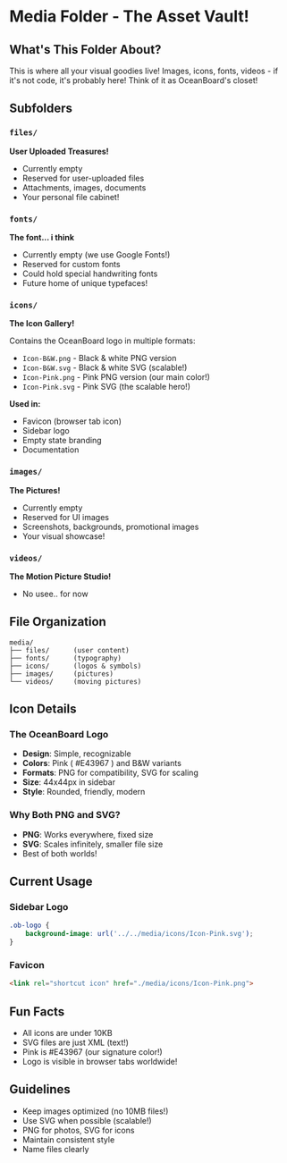 # Media Folder - The Asset Vault!

## What's This Folder About?
This is where all your visual goodies live! Images, icons, fonts, videos - if it's not code, it's probably here! Think of it as OceanBoard's closet!

## Subfolders

### `files/`
**User Uploaded Treasures!**
- Currently empty
- Reserved for user-uploaded files
- Attachments, images, documents
- Your personal file cabinet!

### `fonts/`
**The font... i think**
- Currently empty (we use Google Fonts!)
- Reserved for custom fonts
- Could hold special handwriting fonts
- Future home of unique typefaces!

### `icons/`
**The Icon Gallery!**

Contains the OceanBoard logo in multiple formats:
- `Icon-B&W.png` - Black & white PNG version
- `Icon-B&W.svg` - Black & white SVG (scalable!)
- `Icon-Pink.png` - Pink PNG version (our main color!)
- `Icon-Pink.svg` - Pink SVG (the scalable hero!)

**Used in:**
- Favicon (browser tab icon)
- Sidebar logo
- Empty state branding
- Documentation

### `images/`
**The Pictures!**
- Currently empty
- Reserved for UI images
- Screenshots, backgrounds, promotional images
- Your visual showcase!

### `videos/`
**The Motion Picture Studio!**
- No usee.. for now

## File Organization

```
media/
├── files/      (user content)
├── fonts/      (typography)
├── icons/      (logos & symbols)
├── images/     (pictures)
└── videos/     (moving pictures)
```

## Icon Details

### The OceanBoard Logo
- **Design**: Simple, recognizable
- **Colors**: Pink ( #E43967 ) and B&W variants
- **Formats**: PNG for compatibility, SVG for scaling
- **Size**: 44x44px in sidebar
- **Style**: Rounded, friendly, modern

### Why Both PNG and SVG?
- **PNG**: Works everywhere, fixed size
- **SVG**: Scales infinitely, smaller file size
- Best of both worlds!

## Current Usage

### Sidebar Logo
```css
.ob-logo {
    background-image: url('../../media/icons/Icon-Pink.svg');
}
```

### Favicon
```html
<link rel="shortcut icon" href="./media/icons/Icon-Pink.png">
```

## Fun Facts
- All icons are under 10KB
- SVG files are just XML (text!)
- Pink is #E43967 (our signature color!)
- Logo is visible in browser tabs worldwide!

## Guidelines
- Keep images optimized (no 10MB files!)
- Use SVG when possible (scalable!)
- PNG for photos, SVG for icons
- Maintain consistent style
- Name files clearly
